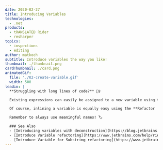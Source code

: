 ```yaml
---
date: 2020-02-27
title: Introducing Variables
technologies:
  - .net
products:
  - tRANSLATED Rider
  - resharper
topics:
  - inspections
  - editing
author: matkoch
subtitle: Introduce variables the way you like!
thumbnail: ./thumbnail.png
cardThumbnail: ./card.png
animatedGif:
  file: './02-create-variable.gif'
  width: 500
leadin: |
  **Struggling with long lines of code?** 🙇‍♀️

  Existing expressions can easily be assigned to a new variable using the **Introduce Variable** refactoring. We can either select the expression and invoke **Refactor | Introduce Variable** or type `.var` at the end of the expression to invoke the related **postfix template**. The refactoring also takes repeated occurrences of our expression into account to **reduce code duplication**.

  Of course, inlining a variable is equally easy using the **Refactor | Inline Variable** refactoring.

  Remember to always use meaningful names! 🏷

  ### See Also
  - [Introducing variables with deconstruction](https://blog.jetbrains.com/dotnet/2018/04/26/introduce-variable-iterate-merge-back-deconstruction/)
  - [Introduce Variable refactoring](https://www.jetbrains.com/help/rider/Refactorings__Introduce_Variable.html)
  - [Introduce Variable for Substring refactoring](https://www.jetbrains.com/help/rider/Refactorings__Introduce_Variable_for_Substring.html)
---
```


